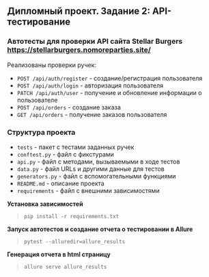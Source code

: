 ## Дипломный проект. Задание 2: API-тестирование

### Автотесты для проверки API сайта Stellar Burgers https://stellarburgers.nomoreparties.site/

Реализованы проверки ручек:
* `POST /api/auth/register` - создание/регистрация пользователя
* `POST /api/auth/login` - авторизация пользователя
* `PATCH /api/auth/user` - получение и обновление информации о пользователе
* `POST /api/orders` - cоздание заказа
* `GET /api/orders` - получение заказов пользователя

### Структура проекта

- `tests` - пакет с тестами заданных ручек
- `conftest.py` - файл с фикстурами
- `api.py` - файл с методами, вызываемыми в ходе тестов
- `data.py` - файл URLs и другими данные для тестов
- `generators.py` - файл с вспомогательными функциями
- `README.md` - описание проекта
- `requirements` - файл с внешними зависимостями


**Установка зависимостей**

> `pip install -r requirements.txt`

**Запуск автотестов и создание отчета о тестировании в Allure**

> `pytest --alluredir=allure_results`

**Генерация отчета в html страницу**

>`allure serve allure_results`
